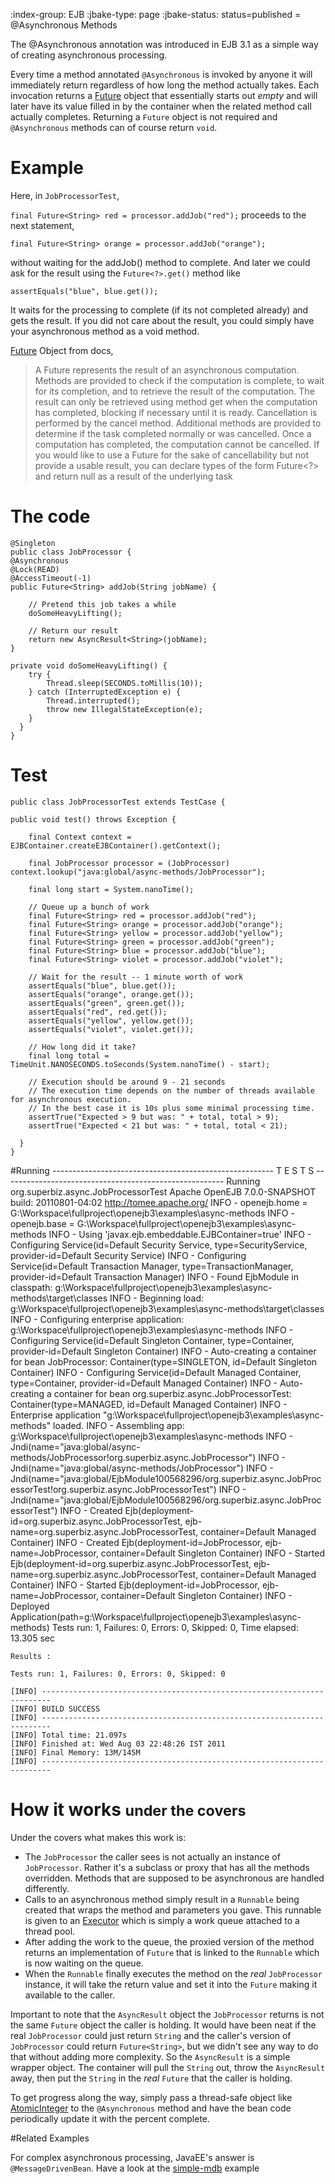 :index-group:  EJB
:jbake-type: page
:jbake-status: status=published
= @Asynchronous Methods


The @Asynchronous annotation was introduced in EJB 3.1 as a simple way of creating asynchronous processing.

Every time a method annotated `@Asynchronous` is invoked by anyone it will immediately return regardless of how long the method actually takes.  Each invocation returns a [Future][1] object that essentially starts out *empty* and will later have its value filled in by the container when the related method call actually completes.  Returning a `Future` object is not required and `@Asynchronous` methods can of course return `void`.

# Example

Here, in `JobProcessorTest`,

`final Future<String> red = processor.addJob("red");`
proceeds to the next statement,

`final Future<String> orange = processor.addJob("orange");`

without waiting for the addJob() method to complete. And later we could ask for the result using the `Future<?>.get()` method like

`assertEquals("blue", blue.get());`

It waits for the processing to complete (if its not completed already) and gets the result. If you did not care about the result, you could simply have your asynchronous method as a void method.

[Future][1] Object from docs,

> A Future represents the result of an asynchronous computation. Methods are provided to check if the computation is complete, to wait for its completion, and to retrieve the result of the computation. The result can only be retrieved using method get when the computation has completed, blocking if necessary until it is ready. Cancellation is performed by the cancel method. Additional methods are provided to determine if the task completed normally or was cancelled. Once a computation has completed, the computation cannot be cancelled. If you would like to use a Future for the sake of cancellability but not provide a usable result, you can declare types of the form Future<?> and return null as a result of the underlying task



# The code
    @Singleton
    public class JobProcessor {
    @Asynchronous
    @Lock(READ)
    @AccessTimeout(-1)
    public Future<String> addJob(String jobName) {

        // Pretend this job takes a while
        doSomeHeavyLifting();

        // Return our result
        return new AsyncResult<String>(jobName);
    }

    private void doSomeHeavyLifting() {
        try {
            Thread.sleep(SECONDS.toMillis(10));
        } catch (InterruptedException e) {
            Thread.interrupted();
            throw new IllegalStateException(e);
        }
      }
    }
# Test
    public class JobProcessorTest extends TestCase {

    public void test() throws Exception {

        final Context context = EJBContainer.createEJBContainer().getContext();

        final JobProcessor processor = (JobProcessor) context.lookup("java:global/async-methods/JobProcessor");

        final long start = System.nanoTime();

        // Queue up a bunch of work
        final Future<String> red = processor.addJob("red");
        final Future<String> orange = processor.addJob("orange");
        final Future<String> yellow = processor.addJob("yellow");
        final Future<String> green = processor.addJob("green");
        final Future<String> blue = processor.addJob("blue");
        final Future<String> violet = processor.addJob("violet");

        // Wait for the result -- 1 minute worth of work
        assertEquals("blue", blue.get());
        assertEquals("orange", orange.get());
        assertEquals("green", green.get());
        assertEquals("red", red.get());
        assertEquals("yellow", yellow.get());
        assertEquals("violet", violet.get());

        // How long did it take?
        final long total = TimeUnit.NANOSECONDS.toSeconds(System.nanoTime() - start);

        // Execution should be around 9 - 21 seconds
		// The execution time depends on the number of threads available for asynchronous execution.
		// In the best case it is 10s plus some minimal processing time. 
        assertTrue("Expected > 9 but was: " + total, total > 9);
        assertTrue("Expected < 21 but was: " + total, total < 21);

      }
    }
#Running
    -------------------------------------------------------
     T E S T S
    -------------------------------------------------------
    Running org.superbiz.async.JobProcessorTest
    Apache OpenEJB 7.0.0-SNAPSHOT    build: 20110801-04:02
    http://tomee.apache.org/
    INFO - openejb.home = G:\Workspace\fullproject\openejb3\examples\async-methods
    INFO - openejb.base = G:\Workspace\fullproject\openejb3\examples\async-methods
    INFO - Using 'javax.ejb.embeddable.EJBContainer=true'
    INFO - Configuring Service(id=Default Security Service, type=SecurityService, provider-id=Default Security Service)
    INFO - Configuring Service(id=Default Transaction Manager, type=TransactionManager, provider-id=Default Transaction Manager)
    INFO - Found EjbModule in classpath: g:\Workspace\fullproject\openejb3\examples\async-methods\target\classes
    INFO - Beginning load: g:\Workspace\fullproject\openejb3\examples\async-methods\target\classes
    INFO - Configuring enterprise application: g:\Workspace\fullproject\openejb3\examples\async-methods
    INFO - Configuring Service(id=Default Singleton Container, type=Container, provider-id=Default Singleton Container)
    INFO - Auto-creating a container for bean JobProcessor: Container(type=SINGLETON, id=Default Singleton Container)
    INFO - Configuring Service(id=Default Managed Container, type=Container, provider-id=Default Managed Container)
    INFO - Auto-creating a container for bean org.superbiz.async.JobProcessorTest: Container(type=MANAGED, id=Default Managed Container)
    INFO - Enterprise application "g:\Workspace\fullproject\openejb3\examples\async-methods" loaded.
    INFO - Assembling app: g:\Workspace\fullproject\openejb3\examples\async-methods
    INFO - Jndi(name="java:global/async-methods/JobProcessor!org.superbiz.async.JobProcessor")
    INFO - Jndi(name="java:global/async-methods/JobProcessor")
    INFO - Jndi(name="java:global/EjbModule100568296/org.superbiz.async.JobProcessorTest!org.superbiz.async.JobProcessorTest")
    INFO - Jndi(name="java:global/EjbModule100568296/org.superbiz.async.JobProcessorTest")
    INFO - Created Ejb(deployment-id=org.superbiz.async.JobProcessorTest, ejb-name=org.superbiz.async.JobProcessorTest, container=Default Managed Container)
    INFO - Created Ejb(deployment-id=JobProcessor, ejb-name=JobProcessor, container=Default Singleton Container)
    INFO - Started Ejb(deployment-id=org.superbiz.async.JobProcessorTest, ejb-name=org.superbiz.async.JobProcessorTest, container=Default Managed Container)
    INFO - Started Ejb(deployment-id=JobProcessor, ejb-name=JobProcessor, container=Default Singleton Container)
    INFO - Deployed Application(path=g:\Workspace\fullproject\openejb3\examples\async-methods)
    Tests run: 1, Failures: 0, Errors: 0, Skipped: 0, Time elapsed: 13.305 sec

    Results :

    Tests run: 1, Failures: 0, Errors: 0, Skipped: 0

    [INFO] ------------------------------------------------------------------------
    [INFO] BUILD SUCCESS
    [INFO] ------------------------------------------------------------------------
    [INFO] Total time: 21.097s
    [INFO] Finished at: Wed Aug 03 22:48:26 IST 2011
    [INFO] Final Memory: 13M/145M
    [INFO] ------------------------------------------------------------------------

# How it works <small>under the covers</small>

Under the covers what makes this work is:

  - The `JobProcessor` the caller sees is not actually an instance of `JobProcessor`.  Rather it's a subclass or proxy that has all the methods overridden.  Methods that are supposed to be asynchronous are handled differently.
  - Calls to an asynchronous method simply result in a `Runnable` being created that wraps the method and parameters you gave.  This runnable is given to an [Executor][3] which is simply a work queue attached to a thread pool.
  - After adding the work to the queue, the proxied version of the method returns an implementation of `Future` that is linked to the `Runnable` which is now waiting on the queue.
  - When the `Runnable` finally executes the method on the *real* `JobProcessor` instance, it will take the return value and set it into the `Future` making it available to the caller.

Important to note that the `AsyncResult` object the `JobProcessor` returns is not the same `Future` object the caller is holding.  It would have been neat if the real `JobProcessor` could just return `String` and the caller's version of `JobProcessor` could return `Future<String>`, but we didn't see any way to do that without adding more complexity.  So the `AsyncResult` is a simple wrapper object.  The container will pull the `String` out, throw the `AsyncResult` away, then put the `String` in the *real* `Future` that the caller is holding.

To get progress along the way, simply pass a thread-safe object like [AtomicInteger][4] to the `@Asynchronous` method and have the bean code periodically update it with the percent complete.

#Related Examples

For complex asynchronous processing, JavaEE's answer is `@MessageDrivenBean`. Have a look at the [simple-mdb](../simple-mdb/README.html) example

[1]: http://download.oracle.com/javase/6/docs/api/java/util/concurrent/Future.html
[3]: http://download.oracle.com/javase/6/docs/api/java/util/concurrent/Executor.html
[4]: http://download.oracle.com/javase/6/docs/api/java/util/concurrent/atomic/AtomicInteger.html
